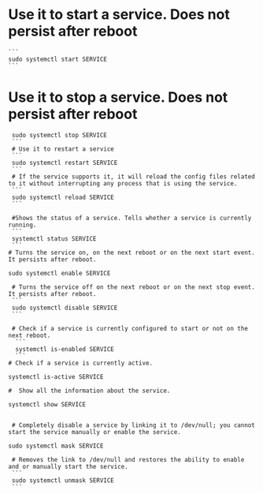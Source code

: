 
   # Use it to start a service. Does not persist after reboot
    ```
    sudo systemctl start SERVICE
    ```
  # Use it to stop a service. Does not persist after reboot
   ```
    sudo systemctl stop SERVICE
    ```
    # Use it to restart a service
    ```
    sudo systemctl restart SERVICE
    ```
    # If the service supports it, it will reload the config files related to it without interrupting any process that is using the service.
    ```
    sudo systemctl reload SERVICE
    ```
    
    #Shows the status of a service. Tells whether a service is currently running.
    ```
    systemctl status SERVICE
    ```
  # Turns the service on, on the next reboot or on the next start event. It persists after reboot.
   ```
    sudo systemctl enable SERVICE
   ```   
    # Turns the service off on the next reboot or on the next stop event. It persists after reboot.
    ```
    sudo systemctl disable SERVICE
    ```
    
    # Check if a service is currently configured to start or not on the next reboot.
     ```
     systemctl is-enabled SERVICE
     ```
  # Check if a service is currently active.
  ```
    systemctl is-active SERVICE
  ```  
  #  Show all the information about the service.
  ```
    systemctl show SERVICE
  ```
  
   # Completely disable a service by linking it to /dev/null; you cannot start the service manually or enable the service.
   ```
    sudo systemctl mask SERVICE
   ``` 
    # Removes the link to /dev/null and restores the ability to enable and or manually start the service.
    ```
    sudo systemctl unmask SERVICE
    ```

